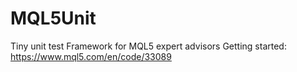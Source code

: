 # MQL5Unit
Tiny unit test Framework for MQL5 expert advisors
Getting started: https://www.mql5.com/en/code/33089
